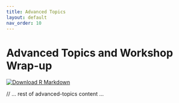 ```yaml
---
title: Advanced Topics
layout: default
nav_order: 10
---
```


# Advanced Topics and Workshop Wrap-up

[<img src="https://img.shields.io/badge/Download-R_Markdown-green?style=for-the-badge&logo=r" alt="Download R Markdown" />](class-materials/advanced-topics.Rmd)

// ... rest of advanced-topics content ... 